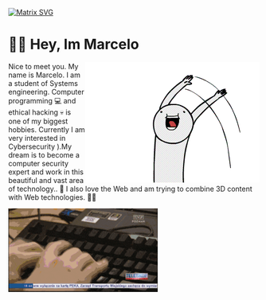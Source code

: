   [![Matrix SVG](https://raw.githubusercontent.com/rodrigograca31/rodrigograca31/master/matrix.svg)]()

  # 👋🏻 Hey, Im Marcelo

<a href="">
	<img align="right" src="https://github.com/MarceloNoguera/MarceloNoguera/blob/master/assets/hi2.gif">
</a>

Nice to meet you. My name is Marcelo. I am a student of Systems engineering. 
Computer programming :computer: and ethical hacking :skull: is one of my biggest hobbies.
Currently I am very interested in Cybersecurity ).My dream is to become a computer security 
expert and work in this beautiful and vast area of technology..
:rainbow: I also love the Web and am trying to combine 3D content with Web
technologies. :technologist:

  <img src="https://github.com/MarceloNoguera/MarceloNoguera/blob/master/assets/giphy.gif" width="300"/>

</p>


